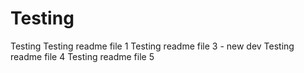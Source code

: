 # Testing
Testing
Testing readme file 1
Testing readme file 3 - new dev
Testing readme file 4
Testing readme file 5

